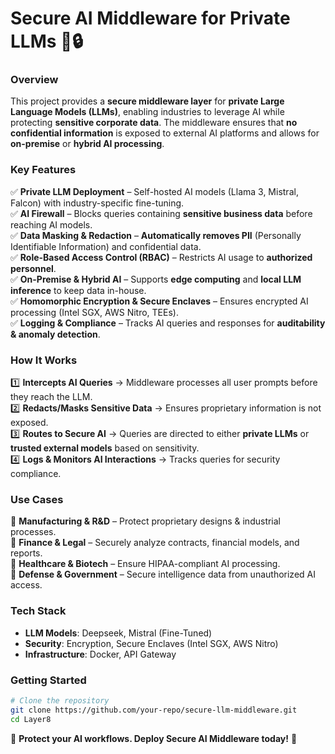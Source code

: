 # **Secure AI Middleware for Private LLMs** 🚀🔒  

### **Overview**  
This project provides a **secure middleware layer** for **private Large Language Models (LLMs)**, enabling industries to leverage AI while protecting **sensitive corporate data**. The middleware ensures that **no confidential information** is exposed to external AI platforms and allows for **on-premise** or **hybrid AI processing**.  

### **Key Features**  
✅ **Private LLM Deployment** – Self-hosted AI models (Llama 3, Mistral, Falcon) with industry-specific fine-tuning.  
✅ **AI Firewall** – Blocks queries containing **sensitive business data** before reaching AI models.  
✅ **Data Masking & Redaction** – **Automatically removes PII** (Personally Identifiable Information) and confidential data.  
✅ **Role-Based Access Control (RBAC)** – Restricts AI usage to **authorized personnel**.  
✅ **On-Premise & Hybrid AI** – Supports **edge computing** and **local LLM inference** to keep data in-house.  
✅ **Homomorphic Encryption & Secure Enclaves** – Ensures encrypted AI processing (Intel SGX, AWS Nitro, TEEs).  
✅ **Logging & Compliance** – Tracks AI queries and responses for **auditability & anomaly detection**.  

### **How It Works**  
1️⃣ **Intercepts AI Queries** → Middleware processes all user prompts before they reach the LLM.  
2️⃣ **Redacts/Masks Sensitive Data** → Ensures proprietary information is not exposed.  
3️⃣ **Routes to Secure AI** → Queries are directed to either **private LLMs** or **trusted external models** based on sensitivity.  
4️⃣ **Logs & Monitors AI Interactions** → Tracks queries for security compliance.  

### **Use Cases**  
🔹 **Manufacturing & R&D** – Protect proprietary designs & industrial processes.  
🔹 **Finance & Legal** – Securely analyze contracts, financial models, and reports.  
🔹 **Healthcare & Biotech** – Ensure HIPAA-compliant AI processing.  
🔹 **Defense & Government** – Secure intelligence data from unauthorized AI access.  

### **Tech Stack**  
- **LLM Models**: Deepseek, Mistral (Fine-Tuned)  
- **Security**: Encryption, Secure Enclaves (Intel SGX, AWS Nitro)  
- **Infrastructure**: Docker, API Gateway  

### **Getting Started**  
```bash
# Clone the repository
git clone https://github.com/your-repo/secure-llm-middleware.git
cd Layer8
```


🔐 **Protect your AI workflows. Deploy Secure AI Middleware today!** 🚀  



